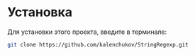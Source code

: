 # Установка

Для установки этого проекта, введите в терминале:

```bash
git clone https://github.com/kalenchukov/StringRegexp.git
```
